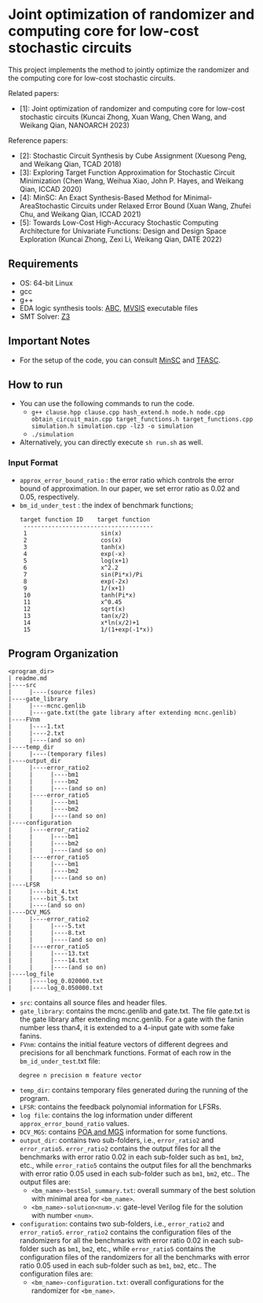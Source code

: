 # Joint optimization of randomizer and computing core for low-cost stochastic circuits

This project implements the method to jointly optimize the randomizer and the computing core for low-cost stochastic circuits.

Related papers:
- [1]: Joint optimization of randomizer and computing core for low-cost stochastic circuits (Kuncai Zhong, Xuan Wang, Chen Wang, and Weikang Qian, NANOARCH 2023)

Reference papers:
- [2]: Stochastic Circuit Synthesis by Cube Assignment (Xuesong Peng, and Weikang Qian, TCAD 2018)
- [3]: Exploring Target Function Approximation for Stochastic Circuit Minimization (Chen Wang, Weihua Xiao, John P. Hayes, and Weikang Qian, ICCAD 2020)
- [4]: MinSC: An Exact Synthesis-Based Method for Minimal-AreaStochastic Circuits under Relaxed Error Bound (Xuan Wang, Zhufei Chu, and Weikang Qian, ICCAD 2021)
- [5]: Towards Low-Cost High-Accuracy Stochastic Computing Architecture for Univariate Functions: Design and Design Space Exploration (Kuncai Zhong, Zexi Li, Weikang Qian, DATE 2022)

## Requirements

- OS: 64-bit Linux
- gcc
- g++
- EDA logic synthesis tools: [ABC](http://people.eecs.berkeley.edu/~alanmi/abc/), [MVSIS](https://github.com/sterin/mvsis) executable files
- SMT Solver: [Z3](https://github.com/Z3Prover/z3)

## Important Notes

- For the setup of the code, you can consult [MinSC](https://github.com/SJTU-ECTL/MinSC) and [TFASC](https://github.com/SJTU-ECTL/TFASC/tree/master/TFASC%20main%20program).

## How to run

- You can use the following commands to run the code.
  - `g++ clause.hpp clause.cpp hash_extend.h node.h node.cpp obtain_circuit_main.cpp target_functions.h target_functions.cpp simulation.h simulation.cpp -lz3 -o simulation`
  - `./simulation`
- Alternatively, you can directly execute  `sh run.sh` as well.
 

### Input Format
- `approx_error_bound_ratio` : the error ratio which controls the error bound of approximation. In our paper, we set error ratio as 0.02 and 0.05, respectively.
- `bm_id_under_test` : the index of benchmark functions;
   ```
   target function ID    target function
    -------------------------------------
    1                     sin(x)
    2                     cos(x)
    3                     tanh(x)
    4                     exp(-x)
    5                     log(x+1)
    6                     x^2.2
    7                     sin(Pi*x)/Pi
    8                     exp(-2x)
    9                     1/(x+1)
    10                    tanh(Pi*x)
    11                    x^0.45
    12                    sqrt(x)
    13                    tan(x/2)
    14                    x*ln(x/2)+1
    15                    1/(1+exp(-1*x))
   ```
   
## Program Organization

```
<program_dir>
| readme.md
|----src
|     |----(source files)
|----gate_library
|     |----mcnc.genlib
|     |----gate.txt(the gate library after extending mcnc.genlib)
|----FVnm
|     |----1.txt
|     |----2.txt
|     |----(and so on)
|----temp_dir
|     |----(temporary files)
|----output_dir
|     |----error_ratio2
|     |     |----bm1
|     |     |----bm2
|     |     |----(and so on)
|     |----error_ratio5
|     |     |----bm1
|     |     |----bm2
|     |     |----(and so on)
|----configuration
|     |----error_ratio2
|     |     |----bm1
|     |     |----bm2
|     |     |----(and so on)
|     |----error_ratio5
|     |     |----bm1
|     |     |----bm2
|     |     |----(and so on)
|----LFSR
|     |----bit_4.txt
|     |----bit_5.txt
|     |----(and so on)
|----DCV_MGS
|     |----error_ratio2
|     |     |----5.txt
|     |     |----8.txt
|     |     |----(and so on)
|     |----error_ratio5
|     |     |----13.txt
|     |     |----14.txt
|     |     |----(and so on)
|----log_file
|     |----log_0.020000.txt
|     |----log_0.050000.txt
```

- `src`: contains all source files and header files.
- `gate_library`: contains the mcnc.genlib and gate.txt. The file gate.txt is the gate library after extending mcnc.genlib. For a gate with the fanin number less than4, it is extended to a 4-input gate with some fake fanins.
- `FVnm`: contains the initial feature vectors of different degrees and precisions for all benchmark functions.
   Format of each row in the `bm_id_under_test`.txt file:
```
   degree n precision m feature vector
```
- `temp_dir`: contains temporary files generated during the running of the program.
- `LFSR`: contains the feedback polynomial information for LFSRs.
- `log file`: contains the log information under different `approx_error_bound_ratio` values.
- `DCV_MGS`: contains [POA and MGS](https://github.com/SJTU-ECTL/MinSC/tree/master/MinSC_main_program) information for some functions.
- `output_dir`: contains two sub-folders, i.e., `error_ratio2` and `error_ratio5`. `error_ratio2` contains the output files for all the benchmarks with error ratio 0.02 in each sub-folder such as `bm1`, `bm2`, etc., while `error_ratio5` contains the output files for all the benchmarks with error ratio 0.05 used in each sub-folder such as `bm1`, `bm2`, etc..
  The output files are:
  - `<bm_name>-bestSol_summary.txt`: overall summary of the best solution with minimal area for `<bm_name>`.
  - `<bm_name>-solution<num>.v`: gate-level Verilog file for the solution with number `<num>`.
- `configuration`: contains two sub-folders, i.e., `error_ratio2` and `error_ratio5`. `error_ratio2` contains the configuration files of the randomizers for all the benchmarks with error ratio 0.02 in each sub-folder such as `bm1`, `bm2`, etc., while `error_ratio5` contains the configuration files of the randomizers for all the benchmarks with error ratio 0.05 used in each sub-folder such as `bm1`, `bm2`, etc..
  The configuration files are:
  - `<bm_name>-configuration.txt`: overall configurations for the randomizer for `<bm_name>`.
